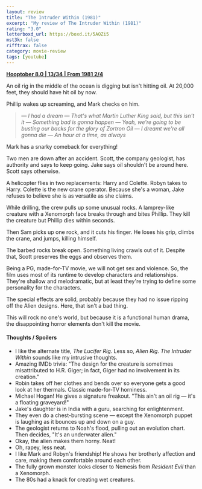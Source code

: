 ```yaml
---
layout: review
title: "The Intruder Within (1981)"
excerpt: "My review of The Intruder Within (1981)"
rating: "3.0"
letterboxd_url: https://boxd.it/5AOZi5
mst3k: false
rifftrax: false
category: movie-review
tags: [youtube]
---
```


<b><a href="">Hooptober 8.0 | 13/34 | From 1981 2/4</a></b>

An oil rig in the middle of the ocean is digging but isn't hitting oil. At 20,000 feet, they should have hit oil by now.

Phillip wakes up screaming, and Mark checks on him.

<blockquote><i>— I had a dream
— That's what Martin Luther King said, but this isn't it
— Something bad is gonna happen
— Yeah, we're going to be busting our backs for the glory of Zortron Oil
— I dreamt we're all gonna die
— An hour at a time, as always</i></blockquote>

Mark has a snarky comeback for everything!

Two men are down after an accident. Scott, the company geologist, has authority and says to keep going. Jake says oil shouldn't be around here. Scott says otherwise.

A helicopter flies in two replacements: Harry and Colette. Robyn takes to Harry. Colette is the new crane operator. Because she's a woman, Jake refuses to believe she is as versatile as she claims.

While drilling, the crew pulls up some unusual rocks. A lamprey-like creature with a Xenomorph face breaks through and bites Phillip. They kill the creature but Phillip dies within seconds.

Then Sam picks up one rock, and it cuts his finger. He loses his grip, climbs the crane, and jumps, killing himself.

The barbed rocks break open. Something living crawls out of it. Despite that, Scott preserves the eggs and observes them.

Being a PG, made-for-TV movie, we will not get sex and violence. So, the film uses most of its runtime to develop characters and relationships. They're shallow and melodramatic, but at least they're trying to define some personality for the characters.

The special effects are solid, probably because they had no issue ripping off the Alien designs. Here, that isn't a bad thing.

This will rock no one's world, but because it is a functional human drama, the disappointing horror elements don't kill the movie.

#### Thoughts / Spoilers

- I like the alternate title, <i>The Lucifer Rig</i>. Less so, <i>Alien Rig</i>. <i>The Intruder Within</i> sounds like my intrusive thoughts.
- Amazing IMDb trivia: "The design for the creature is sometimes misattributed to H.R. Giger; in fact, Giger had no involvement in its creation."
- Robin takes off her clothes and bends over so everyone gets a good look at her thermals. Classic made-for-TV horniness.
- Michael Hogan! He gives a signature freakout. "This ain't an oil rig — it's a floating graveyard!"
- Jake's daughter is in India with a guru, searching for enlightenment.
- They even do a chest-bursting scene — except the Xenomorph puppet is laughing as it bounces up and down on a guy.
- The geologist returns to Noah's flood, pulling out an evolution chart. Then decides, "It's an underwater alien."
- Okay, the alien makes them horny. Neat!
- Oh, rapey, less neat.
- I like Mark and Robyn's friendship! He shows her brotherly affection and care, making them comfortable around each other.
- The fully grown monster looks closer to Nemesis from <i>Resident Evil</i> than a Xenomorph.
- The 80s had a knack for creating wet creatures.
